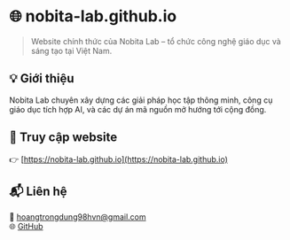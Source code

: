 # 🌐 nobita-lab.github.io

> Website chính thức của Nobita Lab – tổ chức công nghệ giáo dục và sáng tạo tại Việt Nam.

## 💡 Giới thiệu

Nobita Lab chuyên xây dựng các giải pháp học tập thông minh, công cụ giáo dục tích hợp AI, và các dự án mã nguồn mở hướng tới cộng đồng.

## 🔗 Truy cập website

👉 [https://nobita-lab.github.io](https://nobita-lab.github.io)

## 📬 Liên hệ

📧 hoangtrongdung98hvn@gmail.com  
🌐 [GitHub](https://github.com/Nobita-Lab)
